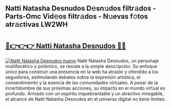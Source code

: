 ## Natti Natasha Desnudos D𝚎sn𝚞dos filtr𝚊dos - Parts-Omc Vid𝚎os filtr𝚊dos - N𝚞evas f𝚘tos atr𝚊ctivas LW2WH

# <h2><a href="http://mb4brr4.tromn.icu/?c=Natti+Natasha+Desnudos">🔗👉👉👉 Natti Natasha Desnudos 🔗🔗</a></h2>

[![Natti Natasha Desnudos nuevo](https://i.imgur.com/pEAQMta.gif)](http://mb4brr4.tromn.icu/?c=Natti+Natasha+Desnudos)
Natti Natasha Desnudos, un personaje multifacético y polémico, se resiste a la simple descripción. Su enfoque único para construir una presencia en la web ha atraído y ofendido a los seguidores, estimulando debates sobre la expresión artística, el consentimiento y la esencia de las comunidades virtuales. A pesar de la incertidumbre de sus próximas acciones, su impacto en el mundo virtual es profundo. Armado con un espíritu inquebrantable y un atractivo innegable, el alcance de Natti Natasha Desnudos en el universo digital no tiene límites.
